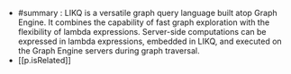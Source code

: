 
- #summary : LIKQ is a versatile graph query language built atop Graph Engine. It combines the capability of fast graph exploration with the flexibility of lambda expressions. Server-side computations can be expressed in lambda expressions, embedded in LIKQ, and executed on the Graph Engine servers during graph traversal.
- [[p.isRelated]] 